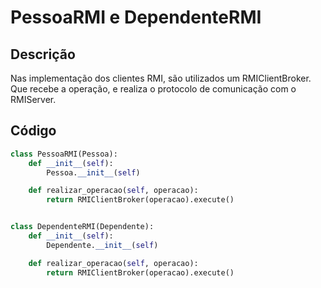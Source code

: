 # PessoaRMI e DependenteRMI

## Descrição

Nas implementação dos clientes RMI, são utilizados um RMIClientBroker. Que recebe a operação,  e realiza o protocolo de comunicação com o RMIServer.

## Código

```py
class PessoaRMI(Pessoa):
    def __init__(self):
        Pessoa.__init__(self)

    def realizar_operacao(self, operacao):
        return RMIClientBroker(operacao).execute()


class DependenteRMI(Dependente):
    def __init__(self):
        Dependente.__init__(self)

    def realizar_operacao(self, operacao):
        return RMIClientBroker(operacao).execute()
```



